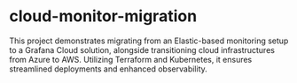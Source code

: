 # cloud-monitor-migration
This project demonstrates migrating from an Elastic-based monitoring setup to a Grafana Cloud solution, alongside transitioning cloud infrastructures from Azure to AWS. Utilizing Terraform and Kubernetes, it ensures streamlined deployments and enhanced observability.
